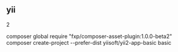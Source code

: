 yii
-
2

composer global require "fxp/composer-asset-plugin:1.0.0-beta2"
composer create-project --prefer-dist yiisoft/yii2-app-basic basic
